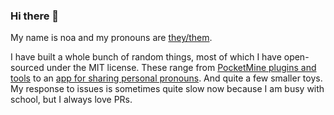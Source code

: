 ### Hi there 👋

My name is noa and my pronouns are [they/them](http://pronoun.is/they/).

I have built a whole bunch of random things, most of which I have open-sourced under the MIT license. These range from [PocketMine plugins and tools](https://github.com/falkirks?tab=repositories&q=pocketmine&type=&language=) to an [app for sharing personal pronouns](https://github.com/pronouns/main). And quite a few smaller toys. My response to issues is sometimes quite slow now because I am busy with school, but I always love PRs. 


